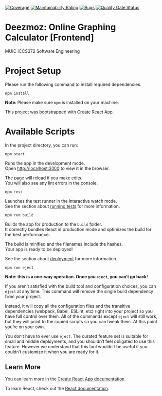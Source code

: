 [![Coverage](https://sonarcloud.io/api/project_badges/measure?project=swe-muic_dm-frontend2&metric=coverage)](https://sonarcloud.io/summary/new_code?id=swe-muic_dm-frontend2)
[![Maintainability Rating](https://sonarcloud.io/api/project_badges/measure?project=swe-muic_dm-frontend2&metric=sqale_rating)](https://sonarcloud.io/summary/new_code?id=swe-muic_dm-frontend2)
[![Bugs](https://sonarcloud.io/api/project_badges/measure?project=swe-muic_dm-frontend2&metric=bugs)](https://sonarcloud.io/summary/new_code?id=swe-muic_dm-frontend2)
[![Quality Gate Status](https://sonarcloud.io/api/project_badges/measure?project=swe-muic_dm-frontend2&metric=alert_status)](https://sonarcloud.io/summary/new_code?id=swe-muic_dm-frontend2)

# Deezmoz: Online Graphing Calculator [Frontend]

MUIC ICCS372 Software Engineering

# Project Setup

Please run the following command to install required dependencies.
```
npm install
```
<b> Note: </b> Please make sure <code>npm</code> is installed on your machine.

This project was bootstrapped with [Create React App](https://github.com/facebook/create-react-app).

# Available Scripts

In the project directory, you can run:

```
npm start
```

Runs the app in the development mode.\
Open [http://localhost:3000](http://localhost:3000) to view it in the browser.

The page will reload if you make edits.\
You will also see any lint errors in the console.

```
npm test
```

Launches the test runner in the interactive watch mode.\
See the section about [running tests](https://facebook.github.io/create-react-app/docs/running-tests) for more information.

```
npm run build
```

Builds the app for production to the `build` folder.\
It correctly bundles React in production mode and optimizes the build for the best performance.

The build is minified and the filenames include the hashes.\
Your app is ready to be deployed!

See the section about [deployment](https://facebook.github.io/create-react-app/docs/deployment) for more information.

```
npm run eject
```

**Note: this is a one-way operation. Once you `eject`, you can’t go back!**

If you aren’t satisfied with the build tool and configuration choices, you can `eject` at any time. This command will remove the single build dependency from your project.

Instead, it will copy all the configuration files and the transitive dependencies (webpack, Babel, ESLint, etc) right into your project so you have full control over them. All of the commands except `eject` will still work, but they will point to the copied scripts so you can tweak them. At this point you’re on your own.

You don’t have to ever use `eject`. The curated feature set is suitable for small and middle deployments, and you shouldn’t feel obligated to use this feature. However we understand that this tool wouldn’t be useful if you couldn’t customize it when you are ready for it.

## Learn More

You can learn more in the [Create React App documentation](https://facebook.github.io/create-react-app/docs/getting-started).

To learn React, check out the [React documentation](https://reactjs.org/).

